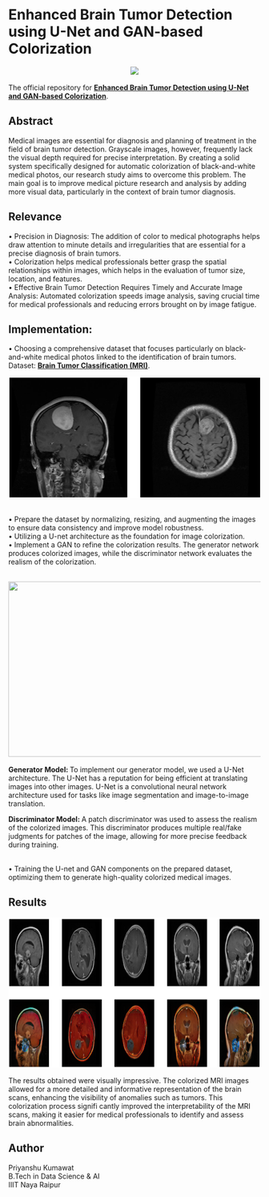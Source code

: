 # Enhanced Brain Tumor Detection using U-Net and GAN-based Colorization

<p align="center">   
    <a href="https://pytorch.org/" alt="PyTorch">
      <img src="https://img.shields.io/badge/PyTorch-%23EE4C2C.svg?e&logo=PyTorch&logoColor=white" /></a>
</p>

The official repository for [**Enhanced Brain Tumor Detection using U-Net and GAN-based Colorization**](https://github.com/priyanshu1405/Enhanced-Brain-Tumor-Visuals).

## Abstract
Medical images are essential for diagnosis and planning of treatment in the field of brain tumor detection. 
Grayscale images, however, frequently lack the visual depth required for precise interpretation. 
By creating a solid system specifically designed for automatic colorization of black-and-white medical photos, 
our research study aims to overcome this problem. The main goal is to improve medical picture research and analysis by adding more visual data, particularly in the context of brain tumor diagnosis.

## Relevance
•	Precision in Diagnosis: The addition of color to medical photographs helps draw attention to minute details and irregularities that are essential for a precise diagnosis of brain tumors.<br>
•	Colorization helps medical professionals better grasp the spatial relationships within images, which helps in the evaluation of tumor size, location, and features.<br>
•	Effective Brain Tumor Detection Requires Timely and Accurate Image Analysis: Automated colorization speeds image analysis, saving crucial time for medical professionals and reducing errors brought on by image fatigue.

## Implementation:
•	Choosing a comprehensive dataset that focuses particularly on black-and-white medical photos linked to the identification of brain tumors. <br>
Dataset: [**Brain Tumor Classification (MRI)**](https://www.kaggle.com/datasets/sartajbhuvaji/brain-tumor-classification-mri).
<p align="center">   
  <img src="https://github.com/priyanshu1405/Enhanced-Brain-Tumor-Visuals/blob/main/BW.png" />
</p>
<br>
•	Prepare the dataset by normalizing, resizing, and augmenting the images to ensure data consistency and improve model robustness. <br>
•	Utilizing a U-net architecture as the foundation for image colorization. <br>
•	Implement a GAN to refine the colorization results. The generator network produces colorized images, while the discriminator network evaluates the realism of the colorization. <br>
<br>
<p align="center">   
  <img src="https://miro.medium.com/v2/resize:fit:1400/1*jhYv-BI-dEQe85I7B4qjcQ.png" width="700" height="350" />
    <br>
</p>
<p><strong>Generator Model: </strong> To implement our generator model, we used a U-Net architecture. The U-Net has a reputation for being efficient at translating images into other images. U-Net is a convolutional neural network architecture used for tasks like image segmentation and image-to-image translation.
</p>
<p>   
<strong>Discriminator Model: </strong> A patch discriminator was used to
 assess the realism of the colorized images. This discriminator
 produces multiple real/fake judgments for patches of the
 image, allowing for more precise feedback during training.

</p>
<br>
•	Training the U-net and GAN components on the prepared dataset, optimizing them to generate high-quality colorized medical images.

## Results
<p align="center">   
  <img src="https://github.com/priyanshu1405/Enhanced-Brain-Tumor-Visuals/blob/main/colored_tumor.png" width="700" height="300" />
    <br>
</p>
<p> The results obtained were visually impressive. The colorized
 MRI images allowed for a more detailed and informative
 representation of the brain scans, enhancing the visibility of
 anomalies such as tumors. This colorization process signifi
cantly improved the interpretability of the MRI scans, making
 it easier for medical professionals to identify and assess brain
 abnormalities.</p>

 ## Author
 Priyanshu Kumawat <br>
 B.Tech in Data Science & AI <br>
 IIIT Naya Raipur
